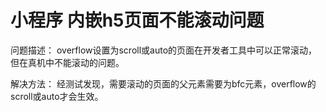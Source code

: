 # 小程序 内嵌h5页面不能滚动问题

问题描述： overflow设置为scroll或auto的页面在开发者工具中可以正常滚动，但在真机中不能滚动的问题。

解决方法： 经测试发现，需要滚动的页面的父元素需要为bfc元素，overflow的scroll或auto才会生效。
